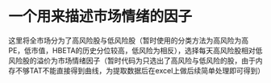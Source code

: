 # 一个用来描述市场情绪的因子

这里将全市场分为了高风险股与低风险股（暂时使用的分类方法为高风险为高PE，低市值，HBETA的历史分位较高，低风险为相反），选择每天高风险股相对低风险股的溢价为市场情绪因子（暂时代码为只选出了高风险与低风险的股，由于内存不够TAT不能直接得到曲线，为提取数据后在excel上做后续简单处理即可得到）